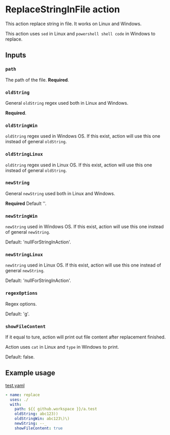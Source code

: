 # ReplaceStringInFile action

This action replace string in file.
It works on Linux and Windows.

This action uses `sed` in Linux and `powershell shell code` in Windows to replace.

## Inputs

### `path`
The path of the file.
**Required**.

### `oldString`
General `oldString` regex used both in Linux and Windows.

**Required**.

### `oldStringWin`
`oldString` regex used in Windows OS. If this exist, action will use this one instead of general `oldString`.

### `oldStringLinux`
`oldString` regex used in Linux OS. If this exist, action will use this one instead of general `oldString`.

### `newString`
General `newString` used both in Linux and Windows.

**Required** Default ''.

### `newStringWin`
`newString` used in Windows OS. If this exist, action will use this one instead of general `newString`.

Default: 'nullForStringInAction'.

### `newStringLinux`
`newString` used in Linux OS. If this exist, action will use this one instead of general `newString`.

Default: 'nullForStringInAction'.

### `regexOptions`
Regex options.

Default: 'g'.

### `showFileContent`
If it equal to ture, action will print out file content after replacement finished.

Action uses `cat` in Linux and `type` in Windows to print.

Default: false.

## Example usage
[test.yaml](.github/workflows/test.yaml)
```yaml
- name: replace
  uses: ./
  with:
    path: ${{ github.workspace }}/a.test
    oldString: abc123))
    oldStringWin: abc123\)\)
    newString: --_
    showFileContent: true
```
